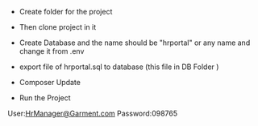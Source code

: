* Create folder for the project
* Then clone project in it
* Create Database and the name should be "hrportal" or any name and change it from .env
* export file of hrportal.sql to database (this file in DB Folder )
* Composer Update

* Run the Project


User:HrManager@Garment.com Password:098765
